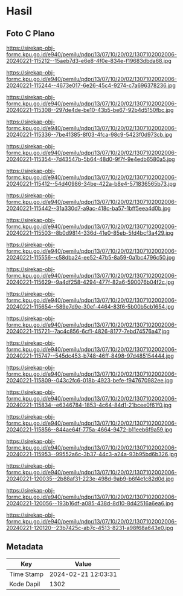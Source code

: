 # Hasil

## Foto C Plano

https://sirekap-obj-formc.kpu.go.id/e940/pemilu/pdpr/13/07/10/20/02/1307102002006-20240221-115212--15aeb7d3-e6e8-4f0e-834e-f19683dbda68.jpg

https://sirekap-obj-formc.kpu.go.id/e940/pemilu/pdpr/13/07/10/20/02/1307102002006-20240221-115244--4673e017-6e26-45c4-9274-c7a696378236.jpg

https://sirekap-obj-formc.kpu.go.id/e940/pemilu/pdpr/13/07/10/20/02/1307102002006-20240221-115308--297de4de-be10-43b5-be67-92b4d5150fbc.jpg

https://sirekap-obj-formc.kpu.go.id/e940/pemilu/pdpr/13/07/10/20/02/1307102002006-20240221-115336--7be41385-8f03-4fca-98c9-5423f0d973cb.jpg

https://sirekap-obj-formc.kpu.go.id/e940/pemilu/pdpr/13/07/10/20/02/1307102002006-20240221-115354--7d43547b-5b64-48d0-9f7f-9e4edb6580a5.jpg

https://sirekap-obj-formc.kpu.go.id/e940/pemilu/pdpr/13/07/10/20/02/1307102002006-20240221-115412--54d40986-34be-422a-b8e4-571836565b73.jpg

https://sirekap-obj-formc.kpu.go.id/e940/pemilu/pdpr/13/07/10/20/02/1307102002006-20240221-115442--31a330d7-a9ac-418c-ba57-1bff5eea4d0b.jpg

https://sirekap-obj-formc.kpu.go.id/e940/pemilu/pdpr/13/07/10/20/02/1307102002006-20240221-115503--8b0d9814-336d-41e0-85eb-5fd4bcf3a429.jpg

https://sirekap-obj-formc.kpu.go.id/e940/pemilu/pdpr/13/07/10/20/02/1307102002006-20240221-115556--c58dba24-ee52-47b5-8a59-0a1bc4796c50.jpg

https://sirekap-obj-formc.kpu.go.id/e940/pemilu/pdpr/13/07/10/20/02/1307102002006-20240221-115629--9a4df258-4294-477f-82a6-590076b04f2c.jpg

https://sirekap-obj-formc.kpu.go.id/e940/pemilu/pdpr/13/07/10/20/02/1307102002006-20240221-115654--589e7d9e-30ef-4464-83f6-5b00b5cb1654.jpg

https://sirekap-obj-formc.kpu.go.id/e940/pemilu/pdpr/13/07/10/20/02/1307102002006-20240221-115721--7ac4c856-6cf1-4826-8177-7ebd74576a47.jpg

https://sirekap-obj-formc.kpu.go.id/e940/pemilu/pdpr/13/07/10/20/02/1307102002006-20240221-115747--545dc453-b748-46ff-8498-97d485154444.jpg

https://sirekap-obj-formc.kpu.go.id/e940/pemilu/pdpr/13/07/10/20/02/1307102002006-20240221-115809--043c2fc6-018b-4923-befe-f947670982ee.jpg

https://sirekap-obj-formc.kpu.go.id/e940/pemilu/pdpr/13/07/10/20/02/1307102002006-20240221-115834--e6346784-1853-4c64-84d1-21bcee0f61f0.jpg

https://sirekap-obj-formc.kpu.go.id/e940/pemilu/pdpr/13/07/10/20/02/1307102002006-20240221-115856--844ae64f-775a-4664-9472-b11eeb6f9a59.jpg

https://sirekap-obj-formc.kpu.go.id/e940/pemilu/pdpr/13/07/10/20/02/1307102002006-20240221-115953--99552a6c-3b37-44c3-a24a-93b95bd6b326.jpg

https://sirekap-obj-formc.kpu.go.id/e940/pemilu/pdpr/13/07/10/20/02/1307102002006-20240221-120035--2b88af31-223e-498d-9ab9-b6f4e1c82d0d.jpg

https://sirekap-obj-formc.kpu.go.id/e940/pemilu/pdpr/13/07/10/20/02/1307102002006-20240221-120056--193b16df-a085-438d-8d10-8d42516a6ea6.jpg

https://sirekap-obj-formc.kpu.go.id/e940/pemilu/pdpr/13/07/10/20/02/1307102002006-20240221-120120--23b7425c-ab7c-4513-8231-a98f68a643e0.jpg


## Metadata

| Key        | Value               |
| ---------- | ------------------- |
| Time Stamp | 2024-02-21 12:03:31 |
| Kode Dapil | 1302                |



